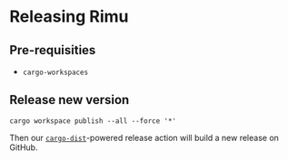# Releasing Rimu

## Pre-requisities

- `cargo-workspaces`

## Release new version

```shell
cargo workspace publish --all --force '*'
```

Then our [`cargo-dist`](https://github.com/axodotdev/cargo-dist)-powered release action will build a new release on GitHub.
